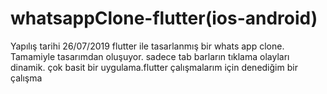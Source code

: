 # whatsappClone-flutter(ios-android)
Yapılış tarihi 26/07/2019
flutter ile tasarlanmış bir whats app clone. Tamamiyle tasarımdan oluşuyor. sadece tab barların tıklama olayları dinamik. 
çok basit bir uygulama.flutter çalışmalarım için denediğim bir çalışma
